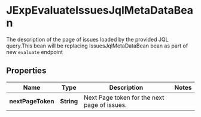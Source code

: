 

# JExpEvaluateIssuesJqlMetaDataBean

The description of the page of issues loaded by the provided JQL query.This bean will be replacing IssuesJqlMetaDataBean bean as part of new `evaluate` endpoint

## Properties

| Name | Type | Description | Notes |
|------------ | ------------- | ------------- | -------------|
|**nextPageToken** | **String** | Next Page token for the next page of issues. |  |



